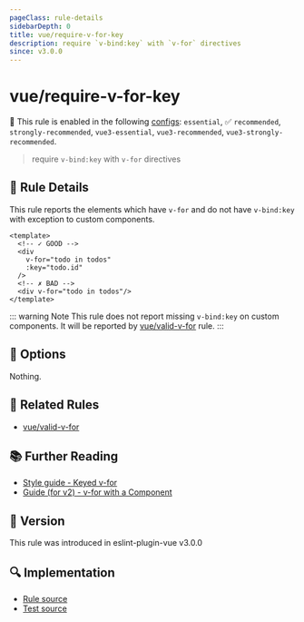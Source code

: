 ```yaml
---
pageClass: rule-details
sidebarDepth: 0
title: vue/require-v-for-key
description: require `v-bind:key` with `v-for` directives
since: v3.0.0
---
```

# vue/require-v-for-key

💼 This rule is enabled in the following [configs](https://eslint.vuejs.org/user-guide/#bundle-configurations): `essential`, ✅ `recommended`, `strongly-recommended`, `vue3-essential`, `vue3-recommended`, `vue3-strongly-recommended`.

<!-- end auto-generated rule header -->

> require `v-bind:key` with `v-for` directives

## :book: Rule Details

This rule reports the elements which have `v-for` and do not have `v-bind:key` with exception to custom components.

<eslint-code-block :rules="{'vue/require-v-for-key': ['error']}">

```vue
<template>
  <!-- ✓ GOOD -->
  <div
    v-for="todo in todos"
    :key="todo.id"
  />
  <!-- ✗ BAD -->
  <div v-for="todo in todos"/>
</template>
```

</eslint-code-block>

::: warning Note
This rule does not report missing `v-bind:key` on custom components.
It will be reported by [vue/valid-v-for] rule.
:::

## :wrench: Options

Nothing.

## :couple: Related Rules

- [vue/valid-v-for]

[vue/valid-v-for]: ./valid-v-for.md

## :books: Further Reading

- [Style guide - Keyed v-for](https://vuejs.org/style-guide/rules-essential.html#use-keyed-v-for)
- [Guide (for v2) - v-for with a Component](https://v2.vuejs.org/v2/guide/list.html#v-for-with-a-Component)

## :rocket: Version

This rule was introduced in eslint-plugin-vue v3.0.0

## :mag: Implementation

- [Rule source](https://github.com/vuejs/eslint-plugin-vue/blob/master/lib/rules/require-v-for-key.js)
- [Test source](https://github.com/vuejs/eslint-plugin-vue/blob/master/tests/lib/rules/require-v-for-key.js)
